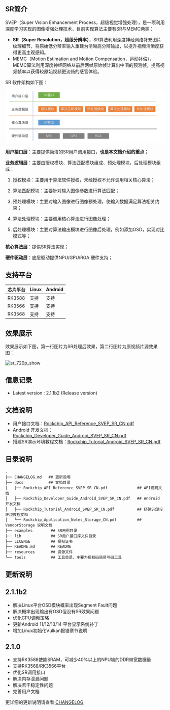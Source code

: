 ## SR简介

SVEP（Super Vision Enhancement Process，超级视觉增强处理），是一项利用深度学习实现的图像增强处理技术，目前实现算法主要有SR与MEMC两类：

- **SR（Super Resolution，超级分辨率）**，SR算法利用深度神经网络补充图片纹理细节，将原始低分辨率输入重建为清晰高分辨输出，以提升视频清晰度获得更高主观感知。
- MEMC（Motion Estimation and Motion Compensation，运动补偿），MEMC算法利用深度神经网络从前后两帧原始帧计算出中间的预测帧，提高视频帧率以获得较原始视频更流畅的感官体验。



SR 软件架构如下图：

![sr_software_architecture](./resources/picture/sr_software_architecture.png)

**用户接口层**：主要提供简洁的SR用户调用接口，**也是本文档介绍的重点**；

**业务逻辑层**：主要由授权模块、算法匹配模块组成、预处理模块，后处理模块组成：

1. 授权模块：主要用于算法软件授权，未经授权不允许调用相关核心算法；

2. 算法匹配模块：主要针对输入图像参数进行算法匹配；

3. 预处理模块：主要对输入图像进行图像预处理，使输入数据满足算法相关约束；

4. 算法处理模块：主要调用核心算法进行图像处理；

5. 后处理模块：主要对算法输出模块进行图像后处理，例如添加OSD，实现对比模式等；

**核心算法层**：提供SR算法实现；

**硬件驱动层**：底层驱动提供NPU/GPU/RGA 硬件支持；



## 支持平台

| 芯片平台 | Linux | Android |
| -------- | ----- | ------- |
| RK3588   | 支持  | 支持    |
| RK3566   | 支持  | 支持    |
| RK3568   | 支持  | 支持    |



## 效果展示

效果展示如下图，第一行图片为SR处理后效果，第二行图片为原视频片源效果图：

![sr_720p_show](./resources/picture/sr_720p_show.png)



## 信息记录

- Latest version : 2.1.1b2 (Release version)



## 文档说明

- 用户接口文档：[Rockchip_API_Reference_SVEP_SR_CN.pdf](./docs/Rockchip_API_Reference_SVEP_SR_CN.pdf)
- Android 开发文档：[Rockchip_Developer_Guide_Android_SVEP_SR_CN.pdf](docs/Rockchip_Developer_Guide_Android_SVEP_SR_CN.pdf)
- 搭建SR演示环境教程文档：[Rockchip_Tutorial_Android_SVEP_SR_CN.pdf](docs/Rockchip_Tutorial_Android_SVEP_SR_CN.pdf)


## 目录说明

```shell
.
├── CHANGELOG.md   ## 更新说明
├── docs           ## 文档目录                               
│   ├── Rockchip_API_Reference_SVEP_SR_CN.pdf             ## API说明文档
│   ├── Rockchip_Developer_Guide_Android_SVEP_SR_CN.pdf   ## Android 开发文档 
│   ├── Rockchip_Tutorial_Android_SVEP_SR_CN.pdf          ## 搭建SR演示环境教程文档
│   └── Rockchip_Application_Notes_Storage_CN.pdf         ## VendorStorage 说明文档
├── examples        ## SR用例目录
├── lib             ## SR用户接口库文件目录
├── LICENSE         ## 授权证书
├── README.md       ## README
├── resources       ## 资源文件
└── tools           ## 工具目录，主要为授权码简易写码工具
```


## 更新说明

## 2.1.1b2
- 解决Linux平台OSD模块概率出现Segment Fault问题
- 解决概率出现输出有OSD但没有SR效果问题
- 优化CPU调频策略
- 更新Android 11/12/13/14 平台显示系统补丁
- 增加Linux初始化Vulkan报错章节说明

## 2.1.0

- 支持RK3588使能SRAM，可减少40%以上的NPU端的DDR带宽数据量
- 支持RK3568/RK3566平台
- 优化SR调用接口
- 解决内存泄漏问题
- 解决若干稳定性问题
- 完善用户文档

更详细的更新说明请查看 [CHANGELOG](./CHANGELOG.md)
